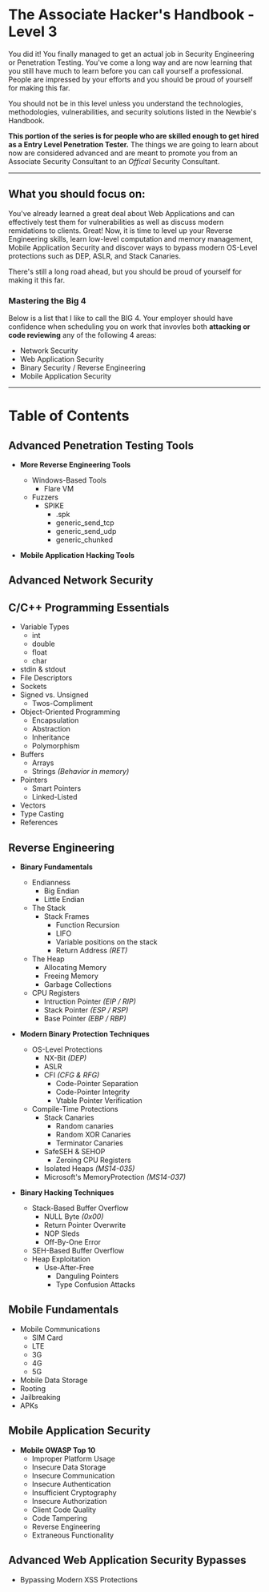 # The Associate Hacker's Handbook - Level 3
You did it!  You finally managed to get an actual job in Security Engineering or Penetration Testing.  You've come a long way and are now learning that you still have much to learn before you can call yourself a professional.  People are impressed by your efforts and you should be proud of yourself for making this far.

You should not be in this level unless you understand the technologies, methodologies, vulnerabilities, and security solutions listed in the Newbie's Handbook.

**This portion of the series is for people who are skilled enough to get hired as a Entry Level Penetration Tester.**  The things we are going to learn about now are considered advanced and are meant to promote you from an Associate Security Consultant to an _Offical_ Security Consultant.

-------

## What you should focus on:
You've already learned a great deal about Web Applications and can effectively test them for vulnerabilities as well as discuss modern remidations to clients.  Great!  Now, it is time to level up your Reverse Engineering skills, learn low-level computation and memory management, Mobile Application Security and discover ways to bypass modern OS-Level protections such as DEP, ASLR, and Stack Canaries.

There's still a long road ahead, but you should be proud of yourself for making it this far.

### Mastering the Big 4
Below is a list that I like to call the BIG 4.  Your employer should have confidence when scheduling you on work that invovles both **attacking or code reviewing** any of the following 4 areas:
  * Network Security
  * Web Application Security
  * Binary Security / Reverse Engineering
  * Mobile Application Security
  
-------
# Table of Contents
## Advanced Penetration Testing Tools
 * **More Reverse Engineering Tools**
   * Windows-Based Tools
     * Flare VM
   * Fuzzers
     * SPIKE
       * .spk
       * generic_send_tcp
       * generic_send_udp
       * generic_chunked

 * **Mobile Application Hacking Tools**


## Advanced Network Security



## C/C++ Programming Essentials
 * Variable Types
   * int
   * double
   * float
   * char
 * stdin & stdout
 * File Descriptors
 * Sockets
 * Signed vs. Unsigned
   * Twos-Compliment
 * Object-Oriented Programming
   * Encapsulation
   * Abstraction
   * Inheritance
   * Polymorphism
 * Buffers
   * Arrays
   * Strings _(Behavior in memory)_
 * Pointers
   * Smart Pointers
   * Linked-Listed
 * Vectors
 * Type Casting
 * References

## Reverse Engineering
 * **Binary Fundamentals**
   * Endianness
     * Big Endian
     * Little Endian
   * The Stack
     * Stack Frames
       * Function Recursion
       * LIFO
       * Variable positions on the stack
       * Return Address _(RET)_
   * The Heap
     * Allocating Memory
     * Freeing Memory
     * Garbage Collections
   * CPU Registers
     * Intruction Pointer _(EIP / RIP)_
     * Stack Pointer _(ESP / RSP)_
     * Base Pointer _(EBP / RBP)_
     
           
 * **Modern Binary Protection Techniques**
   * OS-Level Protections
     * NX-Bit _(DEP)_
     * ASLR
     * CFI _(CFG & RFG)_
       * Code-Pointer Separation
       * Code-Pointer Integrity
       * Vtable Pointer Verification
   * Compile-Time Protections
     * Stack Canaries
       * Random canaries
       * Random XOR Canaries
       * Terminator Canaries
     * SafeSEH & SEHOP
       * Zeroing CPU Registers
     * Isolated Heaps _(MS14-035)_
     * Microsoft's MemoryProtection _(MS14-037)_
  
 * **Binary Hacking Techniques**
   * Stack-Based Buffer Overflow
     * NULL Byte _(0x00)_
     * Return Pointer Overwrite
     * NOP Sleds
     * Off-By-One Error
   * SEH-Based Buffer Overflow
   * Heap Exploitation
     * Use-After-Free
       * Danguling Pointers
       * Type Confusion Attacks

## Mobile Fundamentals
 * Mobile Communications
   * SIM Card
   * LTE
   * 3G
   * 4G
   * 5G
 * Mobile Data Storage
 * Rooting
 * Jailbreaking
 * APKs


## Mobile Application Security
 * **Mobile OWASP Top 10**
   * Improper Platform Usage
   * Insecure Data Storage
   * Insecure Communication
   * Insecure Authentication
   * Insufficient Cryptography
   * Insecure Authorization
   * Client Code Quality
   * Code Tampering
   * Reverse Engineering
   * Extraneous Functionality

 

## Advanced Web Application Security Bypasses
 * Bypassing Modern XSS Protections
 
